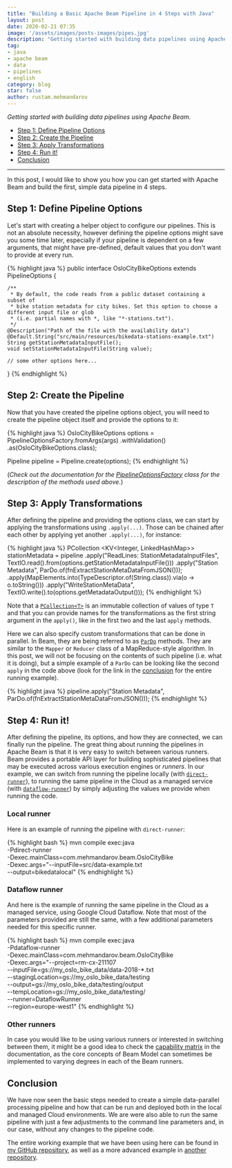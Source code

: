 ```yaml
---
title: "Building a Basic Apache Beam Pipeline in 4 Steps with Java"
layout: post
date: 2020-02-21 07:35
image: '/assets/images/posts-images/pipes.jpg'
description: "Getting started with building data pipelines using Apache Beam Java SDK"
tag:
- java
- apache beam
- data
- pipelines
- english
category: blog
star: false
author: rustam.mehmandarov
---
```


_Getting started with building data pipelines using Apache Beam._

- [Step 1: Define Pipeline Options](#step-1-define-pipeline-options)
- [Step 2: Create the Pipeline](#step-2-create-the-pipeline)
- [Step 3: Apply Transformations](#step-3-apply-transformations)
- [Step 4: Run it!](#step-4-run-it)
- [Conclusion](#conclusion)

---

In this post, I would like to show you how you can get started with Apache Beam and build the first, simple data pipeline in 4 steps.

## Step 1: Define Pipeline Options

Let's start with creating a helper object to configure our pipelines. This is not an absolute necessity, however defining the pipeline options might save you some time later, especially if your pipeline is dependent on a few arguments, that might have pre-defined, default values that you don't want to provide at every run.

{% highlight java %}
public interface OsloCityBikeOptions extends PipelineOptions {

    /**
     * By default, the code reads from a public dataset containing a subset of
     * bike station metadata for city bikes. Set this option to choose a different input file or glob
     * (i.e. partial names with *, like "*-stations.txt").
     */
    @Description("Path of the file with the availability data")
    @Default.String("src/main/resources/bikedata-stations-example.txt")
    String getStationMetadataInputFile();
    void setStationMetadataInputFile(String value);

    // some other options here...
}
{% endhighlight %}

## Step 2: Create the Pipeline

Now that you have created the pipeline options object, you will need to create the pipeline object itself and provide the options to it: 

{% highlight java %}
OsloCityBikeOptions options = 
        PipelineOptionsFactory.fromArgs(args)
                                .withValidation()
                                .as(OsloCityBikeOptions.class);

Pipeline pipeline = Pipeline.create(options);
{% endhighlight %}

(_Check out the documentation for the [PipelineOptionsFactory][2] class for the description of the methods used above._)


## Step 3: Apply Transformations

After defining the pipeline and providing the options class, we can start by applying the transformations using `.apply(...)`. Those can be chained after each other by applying yet another `.apply(...)`, for instance:

{% highlight java %}
PCollection <KV<Integer, LinkedHashMap>> stationMetadata = pipeline
                .apply("ReadLines: StationMetadataInputFiles", TextIO.read().from(options.getStationMetadataInputFile()))
                .apply("Station Metadata", ParDo.of(fnExtractStationMetaDataFromJSON()));
                .apply(MapElements.into(TypeDescriptor.of(String.class)).via(o -> o.toString()))
                .apply("WriteStationMetaData", TextIO.write().to(options.getMetadataOutput()));
{% endhighlight %}

Note that a [`PCollection<T>`][9] is an immutable collection of values of type `T` and that you can provide names for the transformations as the first string argument in the `apply()`, like in the first two and the last `apply` methods.

Here we can also specify custom transformations that can be done in parallel. In Beam, they are being referred to as [`ParDo`][3] methods. They are similar to the `Mapper` or `Reducer` class of a MapReduce-style algorithm. In this post, we will not be focusing on the contents of such pipeline (i.e. what it is doing), but a simple example of a `ParDo` can be looking like the second `apply` in the code above (look for the link in the [conclusion](#conclusion) for the entire running example).

{% highlight java %}
pipeline.apply("Station Metadata", ParDo.of(fnExtractStationMetaDataFromJSON()));
{% endhighlight %}


## Step 4: Run it!

After defining the pipeline, its options, and how they are connected, we can finally run the pipeline. The great thing about running the pipelines in Apache Beam is that it is very easy to switch between various runners. Beam provides a portable API layer for building sophisticated pipelines that may be executed across various execution engines or _runners_. In our example, we can switch from running the pipeline locally (with [`direct-runner`][4]), to running the same pipeline in the Cloud as a managed service (with [`dataflow-runner`][5]) by simply adjusting the values we provide when running the code.

### Local runner

Here is an example of running the pipeline with `direct-runner`:

{% highlight bash %}
mvn compile exec:java \
      -Pdirect-runner \
      -Dexec.mainClass=com.mehmandarov.beam.OsloCityBike \
      -Dexec.args="--inputFile=src/data-example.txt \
      --output=bikedatalocal"
{% endhighlight %}

### Dataflow runner

And here is the example of running the same pipeline in the Cloud as a managed service, using Google Cloud Dataflow. Note that most of the parameters provided are still the same, with a few additional parameters needed for this specific runner.

{% highlight bash %}
mvn compile exec:java \
      -Pdataflow-runner \
      -Dexec.mainClass=com.mehmandarov.beam.OsloCityBike \
      -Dexec.args="--project=rm-cx-211107 \
      --inputFile=gs://my_oslo_bike_data/data-2018-*.txt \
      --stagingLocation=gs://my_oslo_bike_data/testing \
      --output=gs://my_oslo_bike_data/testing/output \
      --tempLocation=gs://my_oslo_bike_data/testing/ \
      --runner=DataflowRunner \
      --region=europe-west1"
{% endhighlight %}

### Other runners
In case you would like to be using various runners or interested in switching between them, it might be a good idea to check the [capability matrix][6] in the documentation, as the core concepts of Beam Model can sometimes be implemented to varying degrees in each of the Beam runners.

## Conclusion
We have now seen the basic steps needed to create a simple data-parallel processing pipeline and how that can be run and deployed both in the local and managed Cloud environments. We are were also able to run the same pipeline with just a few adjustments to the command line parameters and, in our case, without any changes to the pipeline code.

The entire working example that we have been using here can be found in [my GitHub repository][7], as well as a more advanced example in [another repository][8].


[1]: https://beam.apache.org/
[2]: https://beam.apache.org/releases/javadoc/2.19.0/org/apache/beam/sdk/options/PipelineOptionsFactory.html
[3]: https://beam.apache.org/releases/javadoc/2.19.0/org/apache/beam/sdk/transforms/ParDo.html
[4]: https://beam.apache.org/documentation/runners/direct/
[5]: https://beam.apache.org/documentation/runners/dataflow/
[6]: https://beam.apache.org/documentation/runners/capability-matrix/
[7]: https://github.com/mehmandarov/oslocitybike-basic-beam
[8]: https://github.com/mehmandarov/oslocitybike-beam
[9]: https://beam.apache.org/releases/javadoc/2.19.0/org/apache/beam/sdk/values/PCollection.html
